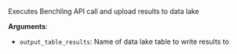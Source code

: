 Executes Benchling API call and upload results to data lake

**Arguments**:

- `output_table_results`: Name of data lake table to write results to

